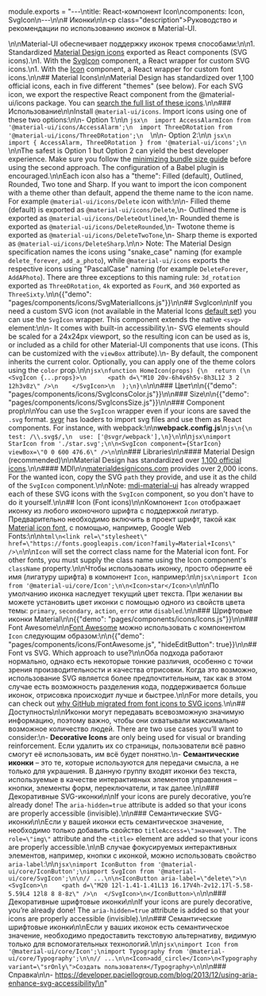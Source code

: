 module.exports = "---\ntitle: React-компонент Icon\ncomponents: Icon, SvgIcon\n---\n\n# Иконки\n\n<p class=\"description\">Руководство и рекомендации по использованию иконок в Material-UI.</p>\n\nMaterial-UI обеспечивает поддержку иконок тремя способами:\n\n1. Standardized [Material Design icons](#material-icons) exported as React components (SVG icons).\n1. With the [SvgIcon](#svgicon) component, a React wrapper for custom SVG icons.\n1. With the [Icon](#icon-font-icons) component, a React wrapper for custom font icons.\n\n## Material Icons\n\nMaterial Design has standardized over 1,100 official icons, each in five different \"themes\" (see below). For each SVG icon, we export the respective React component from the @material-ui/icons package. You can [search the full list of these icons](/components/material-icons/).\n\n### Использование\n\nInstall `@material-ui/icons`. Import icons using one of these two options:\n\n- Option 1:\n\n  ```jsx\n  import AccessAlarmIcon from '@material-ui/icons/AccessAlarm';\n  import ThreeDRotation from '@material-ui/icons/ThreeDRotation';\n  ```\n\n- Option 2:\n\n  ```jsx\n  import { AccessAlarm, ThreeDRotation } from '@material-ui/icons';\n  ```\n\nThe safest is Option 1 but Option 2 can yield the best developer experience. Make sure you follow the [minimizing bundle size guide](/guides/minimizing-bundle-size/#option-2) before using the second approach. The configuration of a Babel plugin is encouraged.\n\nEach icon also has a \"theme\": Filled (default), Outlined, Rounded, Two tone and Sharp. If you want to import the icon component with a theme other than default, append the theme name to the icon name. For example `@material-ui/icons/Delete` icon with:\n\n- Filled theme (default) is exported as `@material-ui/icons/Delete`,\n- Outlined theme is exported as `@material-ui/icons/DeleteOutlined`,\n- Rounded theme is exported as `@material-ui/icons/DeleteRounded`,\n- Twotone theme is exported as `@material-ui/icons/DeleteTwoTone`,\n- Sharp theme is exported as `@material-ui/icons/DeleteSharp`.\n\n> Note: The Material Design specification names the icons using \"snake_case\" naming (for example `delete_forever`, `add_a_photo`), while `@material-ui/icons` exports the respective icons using \"PascalCase\" naming (for example `DeleteForever`, `AddAPhoto`). There are three exceptions to this naming rule: `3d_rotation` exported as `ThreeDRotation`, `4k` exported as `FourK`, and `360` exported as `ThreeSixty`.\n\n{{\"demo\": \"pages/components/icons/SvgMaterialIcons.js\"}}\n\n## SvgIcon\n\nIf you need a custom SVG icon (not available in the Material Icons [default set](/components/material-icons/)) you can use the `SvgIcon` wrapper. This component extends the native `<svg>` element:\n\n- It comes with built-in accessibility.\n- SVG elements should be scaled for a 24x24px viewport, so the resulting icon can be used as is, or included as a child for other Material-UI components that use icons. (This can be customized with the `viewBox` attribute).\n- By default, the component inherits the current color. Optionally, you can apply one of the theme colors using the `color` prop.\n\n```jsx\nfunction HomeIcon(props) {\n  return (\n    <SvgIcon {...props}>\n      <path d=\"M10 20v-6h4v6h5v-8h3L12 3 2 12h3v8z\" />\n    </SvgIcon>\n  );\n}\n```\n\n### Цвет\n\n{{\"demo\": \"pages/components/icons/SvgIconsColor.js\"}}\n\n### Size\n\n{{\"demo\": \"pages/components/icons/SvgIconsSize.js\"}}\n\n### Component prop\n\nYou can use the `SvgIcon` wrapper even if your icons are saved the `.svg` format. [svgr](https://github.com/smooth-code/svgr) has loaders to import svg files and use them as React components. For instance, with webpack:\n\n**webpack.config.js**\n```js\n{\n  test: /\\.svg$/,\n  use: ['@svgr/webpack'],\n}\n```\n\n```jsx\nimport StarIcon from './star.svg';\n\n<SvgIcon component={StarIcon} viewBox=\"0 0 600 476.6\" />\n```\n\n### Libraries\n\n#### Material Design (recommended)\n\nMaterial Design has standardized over [1,100 official icons](#material-icons).\n\n#### MDI\n\n[materialdesignicons.com](https://materialdesignicons.com/) provides over 2,000 icons. For the wanted icon, copy the SVG `path` they provide, and use it as the child of the `SvgIcon` component.\n\nNote: [mdi-material-ui](https://github.com/TeamWertarbyte/mdi-material-ui) has already wrapped each of these SVG icons with the `SvgIcon` component, so you don't have to do it yourself.\n\n## Icon (Font icons)\n\nКомпонент `Icon` отображает иконку из любого иконочного шрифта с поддержкой лигатур. Предварительно необходимо включить в проект шрифт, такой как [Material icon font](https://google.github.io/material-design-icons/#icon-font-for-the-web), с помощью, например, Google Web Fonts:\n\n```html\n<link rel=\"stylesheet\" href=\"https://fonts.googleapis.com/icon?family=Material+Icons\" />\n```\n\n`Icon` will set the correct class name for the Material icon font. For other fonts, you must supply the class name using the Icon component's `className` property.\n\nЧтобы использовать иконку, просто оберните её имя (лигатуру шрифта) в компонент `Icon`, например:\n\n```jsx\nimport Icon from '@material-ui/core/Icon';\n\n<Icon>star</Icon>\n```\n\nПо умолчанию иконка наследует текущий цвет текста. При желании вы можете установить цвет иконки с помощью одного из свойств цвета темы: `primary`, `secondary`, `action`, `error` или `disabled`.\n\n### Шрифтовые иконки Material\n\n{{\"demo\": \"pages/components/icons/Icons.js\"}}\n\n### Font Awesome\n\n[Font Awesome](https://fontawesome.com/icons) можно использовать с компонентом `Icon` следующим образом:\n\n{{\"demo\": \"pages/components/icons/FontAwesome.js\", \"hideEditButton\": true}}\n\n## Font vs SVG. Which approach to use?\n\nОба подхода работают нормально, однако есть некоторые тонкие различия, особенно с точки зрения производительности и качества отрисовки. Когда это возможно, использование SVG является более предпочтительным, так как в этом случае есть возможность разделения кода, поддерживается больше иконок, отрисовка происходит лучше и быстрее.\n\nFor more details, you can check out [why GitHub migrated from font icons to SVG icons](https://github.blog/2016-02-22-delivering-octicons-with-svg/).\n\n## Доступность\n\nИконки могут передавать всевозможную значимую информацию, поэтому важно, чтобы они охватывали максимально возможное количество людей. There are two use cases you’ll want to consider:\n- **Decorative Icons** are only being used for visual or branding reinforcement. Если удалить их со страницы, пользователи всё равно смогут её использовать, им всё будет понятно.\n- **Семантические иконки** – это те, которые используются для передачи смысла, а не только для украшения. В данную группу входят иконки без текста, используемые в качестве интерактивных элементов управления – кнопки, элементы форм, переключатели, и так далее.\n\n### Декоративные SVG-иконки\n\nIf your icons are purely decorative, you’re already done! The `aria-hidden=true` attribute is added so that your icons are properly accessible (invisible).\n\n### Семантические SVG-иконки\n\nЕсли у вашей иконки есть семантическое значение, необходимо только добавить свойство `titleAccess=\"значение\"`. The `role=\"img\"` attribute and the `<title>` element are added so that your icons are properly accessible.\n\nВ случае фокусируемых интерактивных элементов, например, кнопки с иконкой, можно использовать свойство `aria-label`:\n\n```jsx\nimport IconButton from '@material-ui/core/IconButton';\nimport SvgIcon from '@material-ui/core/SvgIcon';\n\n// ...\n\n<IconButton aria-label=\"delete\">\n  <SvgIcon>\n    <path d=\"M20 12l-1.41-1.41L13 16.17V4h-2v12.17l-5.58-5.59L4 12l8 8 8-8z\" />\n  </SvgIcon>\n</IconButton>\n```\n\n### Декоративные шрифтовые иконки\n\nIf your icons are purely decorative, you’re already done! The `aria-hidden=true` attribute is added so that your icons are properly accessible (invisible).\n\n### Семантические шрифтовые иконки\n\nЕсли у ваших иконок есть семантическое значение, необходимо предоставить текстовую альтернативу, видимую только для вспомогательных технологий.\n\n```jsx\nimport Icon from '@material-ui/core/Icon';\nimport Typography from '@material-ui/core/Typography';\n\n// ...\n\n<Icon>add_circle</Icon>\n<Typography variant=\"srOnly\">Создать пользователя</Typography>\n```\n\n### Справка\n\n- https://developer.paciellogroup.com/blog/2013/12/using-aria-enhance-svg-accessibility/\n"